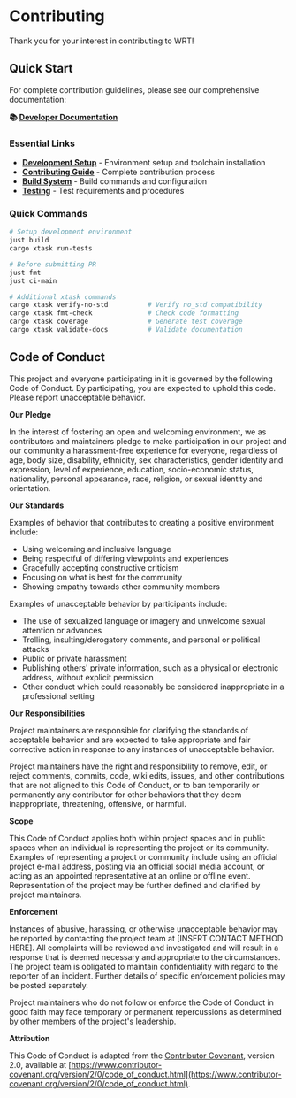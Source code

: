 # Contributing

Thank you for your interest in contributing to WRT!

## Quick Start

For complete contribution guidelines, please see our comprehensive documentation:

**📚 [Developer Documentation](./docs/source/developer/index.rst)**

### Essential Links

- **[Development Setup](./docs/source/developer/setup/index.rst)** - Environment setup and toolchain installation
- **[Contributing Guide](./docs/source/developer/contributing/index.rst)** - Complete contribution process
- **[Build System](./docs/source/developer/build_system/index.rst)** - Build commands and configuration
- **[Testing](./docs/source/developer/testing/index.rst)** - Test requirements and procedures

### Quick Commands

```bash
# Setup development environment
just build
cargo xtask run-tests

# Before submitting PR
just fmt
just ci-main

# Additional xtask commands
cargo xtask verify-no-std          # Verify no_std compatibility
cargo xtask fmt-check              # Check code formatting
cargo xtask coverage               # Generate test coverage
cargo xtask validate-docs          # Validate documentation
```

## Code of Conduct

<!-- TODO: Link to or include a Code of Conduct if applicable. -->
This project and everyone participating in it is governed by the following Code of Conduct. By participating, you are expected to uphold this code. Please report unacceptable behavior.

**Our Pledge**

In the interest of fostering an open and welcoming environment, we as contributors and maintainers pledge to make participation in our project and our community a harassment-free experience for everyone, regardless of age, body size, disability, ethnicity, sex characteristics, gender identity and expression, level of experience, education, socio-economic status, nationality, personal appearance, race, religion, or sexual identity and orientation.

**Our Standards**

Examples of behavior that contributes to creating a positive environment include:

*   Using welcoming and inclusive language
*   Being respectful of differing viewpoints and experiences
*   Gracefully accepting constructive criticism
*   Focusing on what is best for the community
*   Showing empathy towards other community members

Examples of unacceptable behavior by participants include:

*   The use of sexualized language or imagery and unwelcome sexual attention or advances
*   Trolling, insulting/derogatory comments, and personal or political attacks
*   Public or private harassment
*   Publishing others' private information, such as a physical or electronic address, without explicit permission
*   Other conduct which could reasonably be considered inappropriate in a professional setting

**Our Responsibilities**

Project maintainers are responsible for clarifying the standards of acceptable behavior and are expected to take appropriate and fair corrective action in response to any instances of unacceptable behavior.

Project maintainers have the right and responsibility to remove, edit, or reject comments, commits, code, wiki edits, issues, and other contributions that are not aligned to this Code of Conduct, or to ban temporarily or permanently any contributor for other behaviors that they deem inappropriate, threatening, offensive, or harmful.

**Scope**

This Code of Conduct applies both within project spaces and in public spaces when an individual is representing the project or its community. Examples of representing a project or community include using an official project e-mail address, posting via an official social media account, or acting as an appointed representative at an online or offline event. Representation of the project may be further defined and clarified by project maintainers.

**Enforcement**

Instances of abusive, harassing, or otherwise unacceptable behavior may be reported by contacting the project team at [INSERT CONTACT METHOD HERE]. All complaints will be reviewed and investigated and will result in a response that is deemed necessary and appropriate to the circumstances. The project team is obligated to maintain confidentiality with regard to the reporter of an incident. Further details of specific enforcement policies may be posted separately.

Project maintainers who do not follow or enforce the Code of Conduct in good faith may face temporary or permanent repercussions as determined by other members of the project's leadership.

**Attribution**

This Code of Conduct is adapted from the [Contributor Covenant](https://www.contributor-covenant.org), version 2.0, available at [https://www.contributor-covenant.org/version/2/0/code_of_conduct.html](https://www.contributor-covenant.org/version/2/0/code_of_conduct.html). 